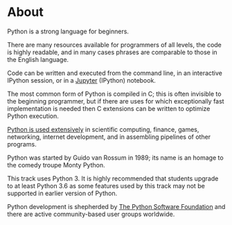 # About

Python is a strong language for beginners.

There are many resources available for programmers of all levels, the code is highly readable, and in many cases phrases are comparable to those in the English language.

Code can be written and executed from the command line, in an interactive IPython session, or in a [Jupyter](http://jupyter.org) (IPython) notebook.

The most common form of Python is compiled in C; this is often invisible to the beginning programmer, but if there are uses for which exceptionally fast implementation is needed then C extensions can be written to optimize Python execution.

[Python is used extensively](https://www.python.org/about/apps/) in scientific computing, finance, games, networking, internet development, and in assembling pipelines of other programs.

Python was started by Guido van Rossum in 1989; its name is an homage to the comedy troupe Monty Python.

This track uses Python 3. It is highly recommended that students upgrade to at least Python 3.6 as some features used by this track may not be supported in earlier version of Python.

Python development is shepherded by [The Python Software Foundation](https://www.python.org/about/) and there are active community-based user groups worldwide.
